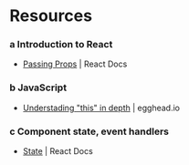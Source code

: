 # Resources
### a Introduction to React
- [Passing Props](https://react.dev/learn/passing-props-to-a-component) | React Docs

### b JavaScript 
- [Understading "this" in depth](https://egghead.io/lessons/javascript-this-in-the-global-context) | egghead.io

### c Component state, event handlers
- [State](https://react.dev/learn/state-a-components-memory) | React Docs
